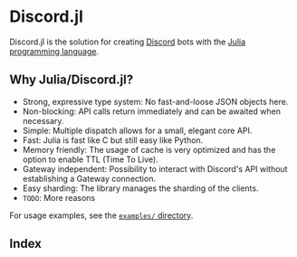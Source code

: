 # Discord.jl

Discord.jl is the solution for creating [Discord](https://discordapp.com) bots with the [Julia programming language](https://julialang.org).

## Why Julia/Discord.jl?

* Strong, expressive type system: No fast-and-loose JSON objects here.
* Non-blocking: API calls return immediately and can be awaited when necessary.
* Simple: Multiple dispatch allows for a small, elegant core API.
* Fast: Julia is fast like C but still easy like Python.
* Memory friendly: The usage of cache is very optimized and has the option to enable TTL (Time To Live).
* Gateway independent: Possibility to interact with Discord's API without establishing a Gateway connection.
* Easy sharding: The library manages the sharding of the clients.
* `TODO`: More reasons

For usage examples, see the [`examples/` directory](https://github.com/PurgePJ/Discord.jl/tree/master/examples).

## Index

```@index
```
